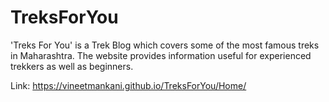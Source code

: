 # TreksForYou
'Treks For You' is a Trek Blog which covers some of the most famous treks in Maharashtra. The website provides information useful for experienced trekkers as well as beginners.

Link: https://vineetmankani.github.io/TreksForYou/Home/
